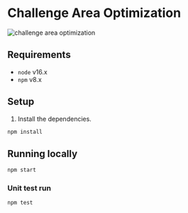 # Challenge Area Optimization

![challenge area optimization](https://user-images.githubusercontent.com/30939075/175424400-11f23201-aa50-4e9d-b668-feeca4c26b61.png)
## Requirements

- `node` v16.x
- `npm` v8.x

## Setup

1. Install the dependencies.

```sh
npm install
```

## Running locally

```sh
npm start
```

### Unit test run

```sh
npm test
```
